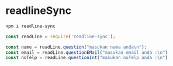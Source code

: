 # readlineSync
```js
npm i readline-sync
```

```js
const readLine = require('readline-sync');
```

```js
const name = readLine.question("masukan nama anda\n");
const email = readLine.questionEMail("masukan email anda :\n")
const noTelp = readLine.questionInt("masukan noTelp anda :\n")
```